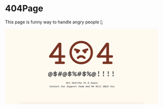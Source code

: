 # 404Page
This page is funny way to handle angry people [;



![alt text](https://raw.githubusercontent.com/naor2razon/404Page/master/img/img.png)

